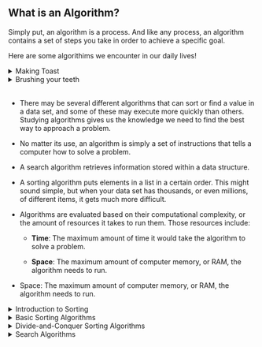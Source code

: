 
  ## **What is an Algorithm?**
  Simply put, an algorithm is a process. And like any process, an algorithm contains a set of steps you take in order to achieve a specific goal.

  Here are some algorithims we encounter in our daily lives!
<details>
<summary>Making Toast</summary>

1. Get a slice of bread
2. Place the slice of bread in the toaster
3. Turn the toaster on
4. Wait a few minutes
5. Take the toast out of the toaster
6. Place the toast on a plate 
</details>

<details>
<summary>Brushing your teeth</summary>

1. Get you tooth brush
2. Get you tooth paste
3. Open the tooth paste
4. Push on the tooth paste until it gets onto the brush
5. Brush teeth back and forth for two minuets
6. Rinse you mouth
</details>

<br>

- There may be several different algorithms that can sort or find a value in a data set, and some of these may execute more quickly than others. Studying algorithms gives us the knowledge we need to find the best way to approach a problem.

- No matter its use, an algorithm is simply a set of instructions that tells a computer how to solve a problem.

- A search algorithm retrieves information stored within a data structure.

- A sorting algorithm puts elements in a list in a certain order. This might sound simple, but when your data set has thousands, or even millions, of different items, it gets much more difficult.

- Algorithms are evaluated based on their computational complexity, or the amount of resources it takes to run them. Those resources include:

    - **Time**: The maximum amount of time it would take the algorithm to solve a problem.

    - **Space**: The maximum amount of computer memory, or RAM, the algorithm needs to run.

- Space: The maximum amount of computer memory, or RAM, the algorithm needs to run.


<details>
<summary>Introduction to Sorting</summary>
Details to come
</details>

<details>
<summary>Basic Sorting Algorithms</summary>
Details to come
</details>

<details>
<summary>Divide-and-Conquer Sorting Algorithms</summary>
Details to come
</details>

<details>
<summary>Search Algorithms</summary>
Details to come
</details>

